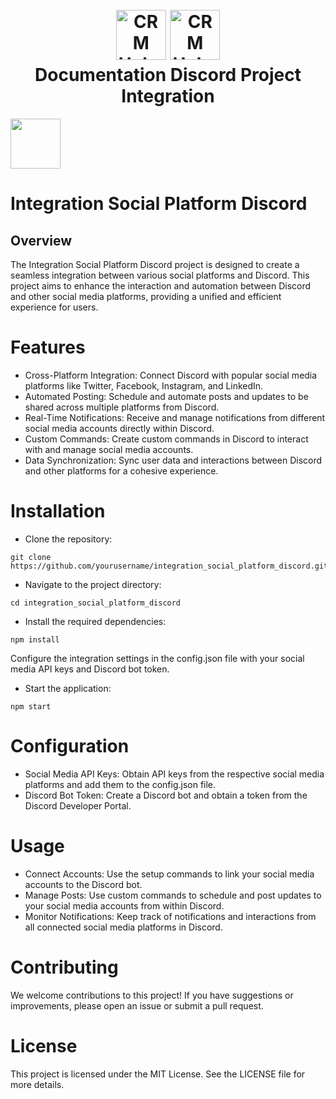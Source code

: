 <h1 align="center">
  <br>
  <a href="https://github.com/Vinteum-Software/integration-crm-hubspot-contacts/blob/main/project_logo.png"><img src="https://github.com/Vinteum-Software/integration-crm-hubspot-contacts/blob/main/project_logo.png" alt="CRM Hubspot" width="80"></a>
  <a href="https://github.com/gabrielpfs/integration_social_platform_discord/assets/88781022/175e7074-ed88-4f77-9602-915e7eb60528"><img src="https://github.com/gabrielpfs/integration_social_platform_discord/assets/88781022/175e7074-ed88-4f77-9602-915e7eb60528" alt="CRM Hubspot" width="80"></a>
  <br>
  Documentation Discord Project Integration
  <br>
</h1>

<a href="https://github.com/Vinteum-Software/integration_collaboration_airtable/assets/88781022/f2805712-3a35-49de-b95b-4c3e5e266392"><img src="https://github.com/Vinteum-Software/integration_collaboration_airtable/assets/88781022/f2805712-3a35-49de-b95b-4c3e5e266392" width="80"></a>
  <br>

# Integration Social Platform Discord

## Overview

The Integration Social Platform Discord project is designed to create a seamless integration between various social platforms and Discord. This project aims to enhance the interaction and automation between Discord and other social media platforms, providing a unified and efficient experience for users.

# Features

- Cross-Platform Integration: Connect Discord with popular social media platforms like Twitter, Facebook, Instagram, and LinkedIn.
- Automated Posting: Schedule and automate posts and updates to be shared across multiple platforms from Discord.
- Real-Time Notifications: Receive and manage notifications from different social media accounts directly within Discord.
- Custom Commands: Create custom commands in Discord to interact with and manage social media accounts.
- Data Synchronization: Sync user data and interactions between Discord and other platforms for a cohesive experience.

# Installation

- Clone the repository:

```
git clone https://github.com/yourusername/integration_social_platform_discord.git
```

- Navigate to the project directory:

```
cd integration_social_platform_discord
```

- Install the required dependencies:

```
npm install
```

Configure the integration settings in the config.json file with your social media API keys and Discord bot token.

- Start the application:

```
npm start
```

# Configuration

- Social Media API Keys: Obtain API keys from the respective social media platforms and add them to the config.json file.
- Discord Bot Token: Create a Discord bot and obtain a token from the Discord Developer Portal.

# Usage

- Connect Accounts: Use the setup commands to link your social media accounts to the Discord bot.
- Manage Posts: Use custom commands to schedule and post updates to your social media accounts from within Discord.
- Monitor Notifications: Keep track of notifications and interactions from all connected social media platforms in Discord.

# Contributing

We welcome contributions to this project! If you have suggestions or improvements, please open an issue or submit a pull request.

# License

This project is licensed under the MIT License. See the LICENSE file for more details.
